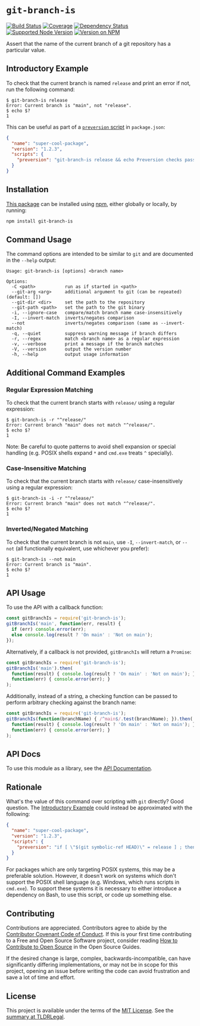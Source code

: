 `git-branch-is`
===============

[![Build Status](https://img.shields.io/github/workflow/status/kevinoid/git-branch-is/Node.js%20CI/main.svg?style=flat&label=build)](https://github.com/kevinoid/git-branch-is/actions?query=branch%3Amain)
[![Coverage](https://img.shields.io/codecov/c/github/kevinoid/git-branch-is.svg?style=flat)](https://codecov.io/github/kevinoid/git-branch-is?branch=main)
[![Dependency Status](https://img.shields.io/david/kevinoid/git-branch-is.svg?style=flat)](https://david-dm.org/kevinoid/git-branch-is)
[![Supported Node Version](https://img.shields.io/node/v/git-branch-is.svg?style=flat)](https://www.npmjs.com/package/git-branch-is)
[![Version on NPM](https://img.shields.io/npm/v/git-branch-is.svg?style=flat)](https://www.npmjs.com/package/git-branch-is)

Assert that the name of the current branch of a git repository has a particular value.

## Introductory Example

To check that the current branch is named `release` and print an error if not,
run the following command:

```
$ git-branch-is release
Error: Current branch is "main", not "release".
$ echo $?
1
```

This can be useful as part of a [`preversion`
script](https://docs.npmjs.com/cli/version) in `package.json`:

```json
{
  "name": "super-cool-package",
  "version": "1.2.3",
  "scripts": {
    "preversion": "git-branch-is release && echo Preversion checks passed."
  }
}
```

## Installation

[This package](https://www.npmjs.com/package/browserify) can be installed
using [npm](https://www.npmjs.com/), either globally or locally, by running:

```sh
npm install git-branch-is
```

## Command Usage

The command options are intended to be similar to `git` and are documented in
the `--help` output:

```
Usage: git-branch-is [options] <branch name>

Options:
  -C <path>           run as if started in <path>
  --git-arg <arg>     additional argument to git (can be repeated) (default: [])
  --git-dir <dir>     set the path to the repository
  --git-path <path>   set the path to the git binary
  -i, --ignore-case   compare/match branch name case-insensitively
  -I, --invert-match  inverts/negates comparison
  --not               inverts/negates comparison (same as --invert-match)
  -q, --quiet         suppress warning message if branch differs
  -r, --regex         match <branch name> as a regular expression
  -v, --verbose       print a message if the branch matches
  -V, --version       output the version number
  -h, --help          output usage information
```

## Additional Command Examples

### Regular Expression Matching

To check that the current branch starts with `release/` using a regular
expression:

```
$ git-branch-is -r "^release/"
Error: Current branch "main" does not match "^release/".
$ echo $?
1
```

Note:  Be careful to quote patterns to avoid shell expansion or special
handling (e.g. POSIX shells expand `*` and `cmd.exe` treats `^` specially).

### Case-Insensitive Matching

To check that the current branch starts with `release/` case-insensitively
using a regular expression:

```
$ git-branch-is -i -r "^release/"
Error: Current branch "main" does not match "^release/".
$ echo $?
1
```

### Inverted/Negated Matching

To check that the current branch is not `main`, use `-I`, `--invert-match`,
or `--not` (all functionally equivalent, use whichever you prefer):

```
$ git-branch-is --not main
Error: Current branch is "main".
$ echo $?
1
```

## API Usage

To use the API with a callback function:

```js
const gitBranchIs = require('git-branch-is');
gitBranchIs('main', function(err, result) {
  if (err) console.error(err);
  else console.log(result ? 'On main' : 'Not on main');
});
```

Alternatively, if a callback is not provided, `gitBranchIs` will return a
`Promise`:

```js
const gitBranchIs = require('git-branch-is');
gitBranchIs('main').then(
  function(result) { console.log(result ? 'On main' : 'Not on main'); },
  function(err) { console.error(err); }
);
```

Additionally, instead of a string, a checking function can be passed to
perform arbitrary checking against the branch name:

```js
const gitBranchIs = require('git-branch-is');
gitBranchIs(function(branchName) { /^main$/.test(branchName); }).then(
  function(result) { console.log(result ? 'On main' : 'Not on main'); },
  function(err) { console.error(err); }
);
```

## API Docs

To use this module as a library, see the [API
Documentation](https://kevinoid.github.io/git-branch-is/api).

## Rationale

What's the value of this command over scripting with `git` directly?  Good
question.  The [Introductory Example](#introductory-example) could instead be
approximated with the following:

```json
{
  "name": "super-cool-package",
  "version": "1.2.3",
  "scripts": {
    "preversion": "if [ \"$(git symbolic-ref HEAD)\" = release ] ; then echo Preversion checks passed. ; else echo Error: Not on branch release. ; exit 1 ; fi"
  }
}
```

For packages which are only targeting POSIX systems, this may be a preferable
solution.  However, it doesn't work on systems which don't support the POSIX
shell language (e.g. Windows, which runs scripts in `cmd.exe`).  To support
these systems it is necessary to either introduce a dependency on Bash, to
use this script, or code up something else.

## Contributing

Contributions are appreciated.  Contributors agree to abide by the [Contributor
Covenant Code of
Conduct](https://www.contributor-covenant.org/version/1/4/code-of-conduct.html).
If this is your first time contributing to a Free and Open Source Software
project, consider reading [How to Contribute to Open
Source](https://opensource.guide/how-to-contribute/)
in the Open Source Guides.

If the desired change is large, complex, backwards-incompatible, can have
significantly differing implementations, or may not be in scope for this
project, opening an issue before writing the code can avoid frustration and
save a lot of time and effort.

## License

This project is available under the terms of the [MIT License](LICENSE.txt).
See the [summary at TLDRLegal](https://tldrlegal.com/license/mit-license).
